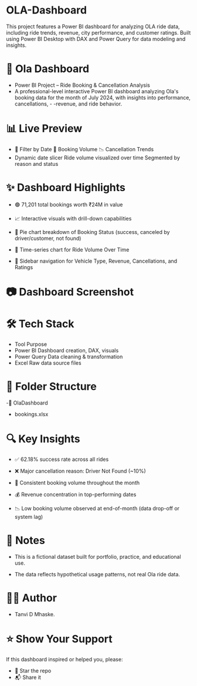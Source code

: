 # OLA-Dashboard
This project features a Power BI dashboard for analyzing OLA ride data, including ride trends, revenue, city performance, and customer ratings. Built using Power BI Desktop with DAX and Power Query for data modeling and insights.

# 🚖 Ola Dashboard
- Power BI Project – Ride Booking & Cancellation Analysis
- A professional-level interactive Power BI dashboard analyzing Ola's booking data for the month of July 2024, with insights into performance, cancellations, - -revenue, and ride behavior.

# 📊 Live Preview
- 📅 Filter by Date	🚗 Booking Volume	📉 Cancellation Trends
- Dynamic date slicer	Ride volume visualized over time	Segmented by reason and status

# ✨ Dashboard Highlights
- 🟢 71,201 total bookings worth ₹24M in value

- 📈 Interactive visuals with drill-down capabilities

- 🍰 Pie chart breakdown of Booking Status (success, canceled by driver/customer, not found)

- 📅 Time-series chart for Ride Volume Over Time

- 📁 Sidebar navigation for Vehicle Type, Revenue, Cancellations, and Ratings

# 📷 Dashboard Screenshot

# 🛠️ Tech Stack
- Tool	Purpose
- Power BI	Dashboard creation, DAX, visuals
- Power Query	Data cleaning & transformation
- Excel	Raw data source files

# 📂 Folder Structure
-📁 OlaDashboard 
- bookings.xlsx

# 🔍 Key Insights
- ✅ 62.18% success rate across all rides

- ❌ Major cancellation reason: Driver Not Found (~10%)

- 🔁 Consistent booking volume throughout the month

- 💰 Revenue concentration in top-performing dates

- 📉 Low booking volume observed at end-of-month (data drop-off or system lag)

# 📌 Notes
- This is a fictional dataset built for portfolio, practice, and educational use.

- The data reflects hypothetical usage patterns, not real Ola ride data.

# 🙋‍♀️ Author
- Tanvi D Mhaske.

# ⭐️ Show Your Support
If this dashboard inspired or helped you, please:

- 🌟 Star the repo
- 📬 Share it

